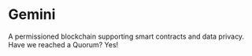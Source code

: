 # Gemini
A permissioned blockchain supporting smart contracts and data privacy.
Have we reached a Quorum? Yes!
